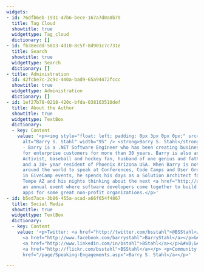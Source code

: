 ```yaml
---
widgets:
- id: 76dfb6eb-1931-47b6-bece-167a7d0a0b79
  title: Tag Cloud
  showtitle: true
  widgettype: Tag_cloud
  dictionary: []
- id: fb38ecdd-5813-4d10-8c5f-8d901c7c731e
  title: Search
  showtitle: true
  widgettype: Search
  dictionary: []
- title: Administration
  id: 42fcbe7c-2c9c-440a-bad9-65a94472fccc
  showtitle: true
  widgettype: Administration
  dictionary: []
- id: 1ef27b78-0218-420c-bfda-038163510def
  title: About the Author
  showtitle: true
  widgettype: TextBox
  dictionary:
  - key: Content
    value: '<p><img style="float: left; padding: 0px 3px 0px 0px;" src="/pics/bsstahl_left.gif"
      alt="Barry S. Stahl" width="95" /> <strong>Barry S. Stahl</strong> (him/his)
      - Barry is a .NET Software Engineer who has been creating business solutions
      for enterprise customers for more than 30 years. Barry is also an Election Integrity
      Activist, baseball and hockey fan, husband of one genius and father of another,
      and a 30+ year resident of Phoenix Arizona USA. When Barry is not traveling
      around the world to speak at Conferences, Code Camps and User Groups or to participate
      in GiveCamp events, he spends his days as a Solution Architect for Carvana in
      Tempe AZ and his nights thinking about the next <a href="http://azgivecamp.org">AZGiveCamp</a>,
      an annual event where software developers come together to build websites and
      apps for some great non-profit organizations.</p>'
- id: b5ed7ace-3b86-455a-acad-a66f654f4867
  title: Social Media
  showtitle: true
  widgettype: TextBox
  dictionary:
  - key: Content
    value: '<p>Twitter: <a href="http://twitter.com/bsstahl">@BSStahl</a></p>&#xD;&#xA;<p>Facebook:
      <a href="http://www.facebook.com/barrystahl">BarryStahl</a></p>&#xD;&#xA;<p>LinkedIn:
      <a href="http://www.linkedin.com/in/bstahl">BStahl</a></p>&#xD;&#xA;<p>Flickr:
      <a href="http://flickr.com/bsstahl">BSStahl</a></p> <p>Community Speaker: <a
      href="/page/Speaking-Engagements.aspx">Barry S. Stahl</a></p>'

---
```

